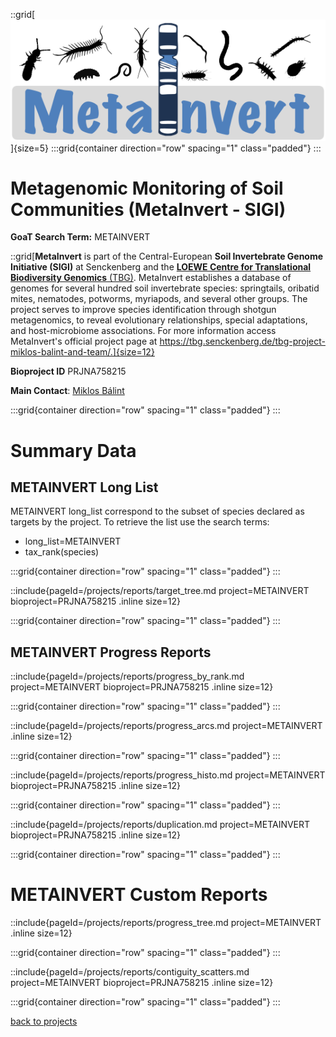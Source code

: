::grid[![GoaT](/static/images/Metainvert_logo.png)]{size=5}
:::grid{container direction="row" spacing="1" class="padded"}
:::

# Metagenomic Monitoring of Soil Communities (MetaInvert - SIGI)

**GoaT Search Term:** METAINVERT

::grid[**MetaInvert** is part of the Central-European **Soil Invertebrate Genome Initiative (SIGI)** at Senckenberg and the [**LOEWE Centre for Translational Biodiversity Genomics** (TBG)](/projects/LOEWE-TBG). MetaInvert establishes a database of genomes for several hundred soil invertebrate species: springtails, oribatid mites, nematodes, potworms, myriapods, and several other groups. The project serves to improve species identification through shotgun metagenomics, to reveal evolutionary relationships, special adaptations, and host-microbiome associations. For more information access MetaInvert's official project page at https://tbg.senckenberg.de/tbg-project-miklos-balint-and-team/.]{size=12}

**Bioproject ID** PRJNA758215

**Main Contact**: [Miklos Bálint](miklos.balint@senckenberg.de)

:::grid{container direction="row" spacing="1" class="padded"}
:::

# Summary Data

## METAINVERT Long List

METAINVERT long_list correspond to the subset of species declared as targets by the project. To retrieve the list use the search terms:

- long_list=METAINVERT
- tax_rank(species)

:::grid{container direction="row" spacing="1" class="padded"}
:::

::include{pageId=/projects/reports/target_tree.md project=METAINVERT bioproject=PRJNA758215 .inline size=12}

:::grid{container direction="row" spacing="1" class="padded"}
:::

## METAINVERT Progress Reports

::include{pageId=/projects/reports/progress_by_rank.md project=METAINVERT bioproject=PRJNA758215 .inline size=12}

:::grid{container direction="row" spacing="1" class="padded"}
:::

::include{pageId=/projects/reports/progress_arcs.md project=METAINVERT .inline size=12}

:::grid{container direction="row" spacing="1" class="padded"}
:::

::include{pageId=/projects/reports/progress_histo.md project=METAINVERT bioproject=PRJNA758215 .inline size=12}

:::grid{container direction="row" spacing="1" class="padded"}
:::

::include{pageId=/projects/reports/duplication.md project=METAINVERT bioproject=PRJNA758215 .inline size=12}

:::grid{container direction="row" spacing="1" class="padded"}
:::

# METAINVERT Custom Reports

::include{pageId=/projects/reports/progress_tree.md project=METAINVERT .inline size=12}

:::grid{container direction="row" spacing="1" class="padded"}
:::

::include{pageId=/projects/reports/contiguity_scatters.md project=METAINVERT bioproject=PRJNA758215 .inline size=12}

:::grid{container direction="row" spacing="1" class="padded"}
:::

[back to projects](/projects)

